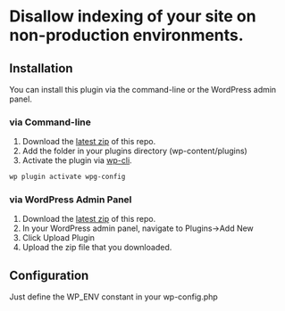 # Disallow indexing of your site on non-production environments.

## Installation

You can install this plugin via the command-line or the WordPress admin panel.

### via Command-line

1. Download the [latest zip](https://github.com/wp-globalis-tools/wpg-disallow-indexing/archive/master.zip) of this repo.
2. Add the folder in your plugins directory (wp-content/plugins)
3. Activate the plugin via [wp-cli](http://wp-cli.org/commands/plugin/activate/).

```sh
wp plugin activate wpg-config
```

### via WordPress Admin Panel

1. Download the [latest zip](https://github.com/wp-globalis-tools/wpg-disallow-indexing/archive/master.zip) of this repo.
2. In your WordPress admin panel, navigate to Plugins->Add New
3. Click Upload Plugin
4. Upload the zip file that you downloaded.

## Configuration

Just define the WP_ENV constant in your wp-config.php